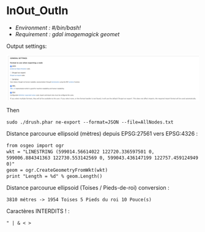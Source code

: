 # InOut_OutIn
* *Environment : #/bin/bash!*
* *Requirement : gdal imagemagick geomet*

Output settings:

![Screenshot](Img/Node_Export.png)

Then
```
sudo ./drush.phar ne-export --format=JSON --file=AllNodes.txt
```

Distance parcourue ellipsoid (mètres) depuis EPSG:27561 vers EPSG:4326 : 

```
from osgeo import ogr
wkt = "LINESTRING (599014.56614022 122720.336597501 0, 599006.884341363 122730.553142569 0, 599043.436147199 122757.459124949 0)"
geom = ogr.CreateGeometryFromWkt(wkt)
print "Length = %d" % geom.Length()
```
Distance parcourue ellipsoid (Toises / Pieds-de-roi) conversion :

```
3810 métres -> 1954 Toises 5 Pieds du roi 10 Pouce(s)
```

Caractères INTERDITS ! :
```
" | & < >
```
